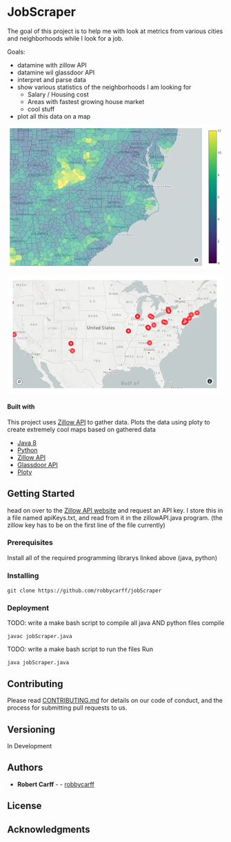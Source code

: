 # JobScraper
The goal of this project is to help me with look at metrics from various cities and neighborhoods while I look for a job.

Goals:
- datamine with zillow API
- datamine wil glassdoor API
- interpret and parse data
- show various statistics of the neighborhoods I am looking for
  - Salary / Housing cost
  - Areas with fastest growing house market
  - cool stuff
- plot all this data on a map


![Map one](https://github.com/robbycarff/jobScraper/blob/master/images/map1.png)


![Map two](https://github.com/robbycarff/jobScraper/blob/master/images/map2.png)


#### Built with
This project uses [Zillow API](https://www.zillow.com/howto/api/APIOverview.htm) to gather data. Plots the data using ploty to create extremely cool maps based on gathered data

* [Java 8](https://www.oracle.com/technetwork/java/javase/overview/java8-2100321.html)
* [Python](https://www.python.org)
* [Zillow API](https://www.zillow.com/howto/api/APIOverview.htm)
* [Glassdoor API](https://www.glassdoor.com/developer/index.htm)
* [Ploty](https://plot.ly/python/maps/)

## Getting Started
 head on over to the [Zillow API website](https://www.zillow.com/howto/api/APIOverview.html) and request an API key. I store this in a file named apiKeys.txt, and read from it in the zillowAPI.java program. (the zillow key has to be on the first line of the file currently)

### Prerequisites
Install all of the required programming librarys linked above (java, python)

### Installing

```
git clone https://github.com/robbycarff/jobScraper
```
### Deployment

TODO: write a make bash script to compile all java AND python files
compile
```
javac jobScraper.java
```

TODO: write a make bash script to run the files
Run
```
java jobScraper.java
```

## Contributing

Please read [CONTRIBUTING.md]() for details on our code of conduct, and the process for submitting pull requests to us.

## Versioning
In Development

## Authors

* **Robert Carff** - - [robbycarff](https://github.com/robbycarff)

## License
## Acknowledgments

